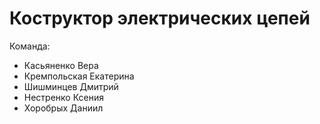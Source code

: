 # Коструктор электрических цепей

Команда:
- Касьяненко Вера
- Кремпольская Екатерина
- Шишминцев Дмитрий
- Нестренко Ксения
- Хоробрых Даниил
